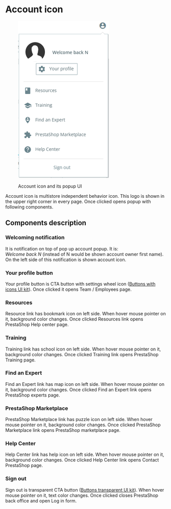 # Account icon

<figure><img src="../../../.gitbook/assets/image (9).png" alt=""><figcaption><p>Account icon and its popup UI</p></figcaption></figure>

Account icon is multistore independent behavior icon. This logo is shown in the upper right corner in every page. Once clicked opens popup with following components.

## Components description

### Welcoming notification

It is notification on top of pop up account popup. It is:\
_Welcome back N_ (instead of N would be shown account owner first name).\
On the left side of this notification is shown account icon.

### Your profile button

Your profile button is CTA button with settings wheel icon ([Buttons with icons UI kit](https://build.prestashop-project.org/prestashop-ui-kit/?path=/story/buttons--buttons-with-icons)). Once clicked it opens Team / Employees page.&#x20;

### Resources

Resource link has bookmark icon on left side. When hover mouse pointer on it, background color changes. Once clicked Resources link opens PrestaShop Help center page.

### Training

Training link has school icon on left side. When hover mouse pointer on it, background color changes. Once clicked Training link opens PrestaShop Training page.

### Find an Expert

Find an Expert link has map icon on left side. When hover mouse pointer on it, background color changes. Once clicked Find an Expert link opens PrestaShop experts page.

### PrestaShop Marketplace

PrestaShop Marketplace link has puzzle icon on left side. When hover mouse pointer on it, background color changes. Once clicked PrestaShop Marketplace link opens PrestaShop marketplace page.

### Help Center

Help Center link has help icon on left side. When hover mouse pointer on it, background color changes. Once clicked Help Center link opens Contact PrestaShop page.

### Sign out

Sign out is transparent CTA button ([Buttons transparent UI kit](https://build.prestashop-project.org/prestashop-ui-kit/?path=/story/buttons--transparent)). When hover mouse pointer on it, text color changes. Once clicked closes PrestaShop back office and open Log in form.

